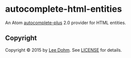# autocomplete-html-entities

An Atom [autocomplete-plus][autocomplete-plus] 2.0 provider for HTML entities.

## Copyright

Copyright &copy; 2015 by [Lee Dohm](http://www.lee-dohm.com). See [LICENSE](https://raw.githubusercontent.com/lee-dohm/autocomplete-html-entities/master/LICENSE.md) for details.

[autocomplete-plus]: https://atom.io/packages/autocomplete-plus
